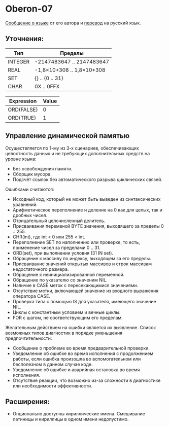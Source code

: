 Oberon-07
===========

[Сообщение о языке](https://www.inf.ethz.ch/personal/wirth/Oberon/Oberon07.Report.pdf)
от его автора и [перевод](https://online.oberon.org/oberon) на
русский язык.

## Уточнения:

| Тип      |  Пределы                    |
|----------|-----------------------------|
| INTEGER  | -2147483647  .. 2147483647  |
| REAL     | -1,8×10+308 .. 1,8×10+308   |
| SET      | \{} .. \{0 .. 31}           |
| CHAR     | 0X .. 0FFX                  |

| Expression | Value
|------------|------
| ORD(FALSE) | 0
| ORD(TRUE)  | 1

## Управление динамической памятью
Осуществляется по 1-му из 3-х сценариев, обеспечивающих целостность данных и
не требующих дополнительных средств на уровне языка:

 * Без освобождения памяти.
 * Сборщик мусора.
 * Подсчёт ссылок без автоматического разрыва циклических связей.

Ошибками считаются:

 * Исходный код, который не может быть выведен из синтаксических уравнений.
 * Арифметическое переполнение и деление на 0 как для целых, так и дробных чисел.
 * Отрицательный целочисленный делитель.
 * Присваивания переменой BYTE значения, выходящего за пределы 0 .. 255.
 * CHR(int), где  int < 0 или 255 < int.
 * Переполнение SET по наполнению или проверке, то есть, применение чисел за пределами 0 .. 31.
 * ORD(set), при выполнении условия (31 IN set).
 * Обращение к массиву по индексу, выходящем за его пределы.
 * Присваивание значений открытых массивов и строк массивам недостаточного размера.
 * Обращение к неинициализированной переменной.
 * Обращение по указателю со значеним NIL.
 * Наличие в CASE меток с пересекающимися значениями.
 * Отсутствие метки, включающей значение из входного выражения оператора CASE.
 * Проверка типа с помощью IS для указателя, имеющего значение NIL.
 * Циклы с константным условием и вечные циклы.
 * FOR с шагом, не соответствующим его пределам.

Желательным действием на ошибки является их выявление. Список возможных типов
диагностик в порядке уменьшения предпочтительности:

 * Сообщение о проблеме во время предварительной проверки.
 * Уведомление об ошибке во время исполнения с продолжением работы, если ошибка
   произошла во вспомогательном или бесполезном в данном случае коде.
 * Уведомление об ошибке и аварийная остановка во время исполнения.
 * Отсутствие реакции, что возможно из-за сложности в диагностике или
   необходимости эффективности.

## Расширения:
 * Опционально доступны кириллические имена.
   Смешивание латиницы и кириллицы в одном имени недопустимо.
